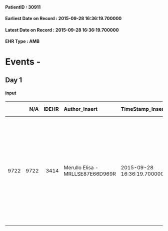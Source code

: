 
#### PatientID : 30911
#### Earliest Date on Record : 2015-09-28 16:36:19.700000
#### Latest Date on Record : 2015-09-28 16:36:19.700000
#### EHR Type : AMB

# Events - 

## Day 1

#### input
|      |    N/A |   IDEHR | Author_Insert                    | TimeStamp_Insert           | EHRType   |   PatientID |   IDDigitalSignDocument | persone_vicine   |   Unnamed: 0_x.1 |   IDANAMNESI_SOCIALE | Patient   | FamigliaAltro   | Paziente_T   | FamigliaAltro_T   |   Non_Rilevabile_x.1 | Note_Non_Rilevabile_x.1   | opt_Problemi   | Note_I                                                                                           | ds_note_timori                                                                                                                                 | chk_contr_sintomi   | opt_paziente_a   | opt_famiglia_a   | opt_adeguatezza   | opt_paziente_solo   | ds_note_con                           | opt_presente_assente   | Caregiver_principale   | ds_familiari_coinv                                                                                   | opt_necessario   | opt_risorse_ec   | opt_paziente_psi   | opt_Ins_vol   | ds_note_prio                                                                                                                                                                          | opt_inv_civile   | Needs     | Domestic partnership   | opt_famiglia_psi   |
|-----:|-------:|--------:|:---------------------------------|:---------------------------|:----------|------------:|------------------------:|:-----------------|-----------------:|---------------------:|:----------|:----------------|:-------------|:------------------|---------------------:|:--------------------------|:---------------|:-------------------------------------------------------------------------------------------------|:-----------------------------------------------------------------------------------------------------------------------------------------------|:--------------------|:-----------------|:-----------------|:------------------|:--------------------|:--------------------------------------|:-----------------------|:-----------------------|:-----------------------------------------------------------------------------------------------------|:-----------------|:-----------------|:-------------------|:--------------|:--------------------------------------------------------------------------------------------------------------------------------------------------------------------------------------|:-----------------|:----------|:-----------------------|:-------------------|
| 9722 |   9722 |    3414 | Merullo Elisa - MRLLSE87E66D969R | 2015-09-28 16:36:19.700000 | AMB       |       30911 |                  144702 | N/A              |             1502 |                 1045 | Si#1      | Si#1            | Si#1         | Si#1              |                    0 | NR                        | No#0           | La pz √® lucida ed √® stata informata di tutto. Figlie centrate e consapevoli della terminalit√† | Le figlie hanno particolare ansia per il controllo dei sintomi: vorrebbero che la mamma non soffrisse e vivesse l'ultima fase in tranquillit√† | controllo sintomi#0 | Indefinite#2     | Congruenti#1     | Si#1              | No#0                | La pz vive con il coniuge di 80 anni. | Presente#1             | Coniuge                | figlie che vivono entrambe nello stesso stabile. Presente un figlio che vive invece in centro Milano | No#0             | Adeguate#1       | No#0               | No#0          | Il bisogno espresso √® a livello clinico. Spiegato il senso della nostra assistenza ed il setting Day Care. Spiegato anche il domicilio visto il dubbio sullo stato clinico della pz. | No#0             | Clinici#0 | Coniuge/Convivente#0   | No#0               |


